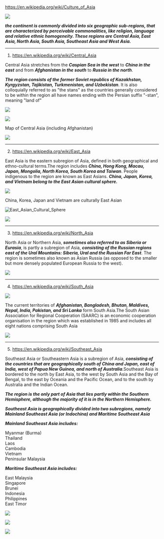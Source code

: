 https://en.wikipedia.org/wiki/Culture_of_Asia

![](https://upload.wikimedia.org/wikipedia/commons/4/46/Subasia.jpg)

***the continent is commonly divided into six geographic sub-regions, that are characterized by perceivable commonalities, like religion, language and relative ethnic homogeneity. These regions are Central Asia, East Asia, North Asia, South Asia, Southeast Asia and West Asia.***



------------------------------------------------------------------------------------------------------------------



1) https://en.wikipedia.org/wiki/Central_Asia

Central Asia stretches from the ***Caspian Sea in the west*** to ***China in the east*** and from ***Afghanistan in the south*** to ***Russia in the north***. 

***The region consists of the former Soviet republics of Kazakhstan, Kyrgyzstan, Tajikistan, Turkmenistan, and Uzbekistan***.
It is also colloquially referred to as "the stans" as the countries generally considered to be within the region all have names ending with the Persian suffix "-stan", meaning "land of"


![](https://upload.wikimedia.org/wikipedia/commons/8/88/Central_Asia_%28orthographic_projection%29.svg)


![](https://www.mapsofworld.com/asia/maps/map-of-central-asia.jpg)



Map of Central Asia (including Afghanistan)

![](https://upload.wikimedia.org/wikipedia/commons/6/68/Map_of_Central_Asia.png)


-----------------------------------------------------------------------------------------------------------------------

2) https://en.wikipedia.org/wiki/East_Asia

East Asia is the eastern subregion of Asia, defined in both geographical and ethno-cultural terms.The region includes ***China, Hong Kong, Macau, Japan, Mongolia, North Korea, South Korea and Taiwan***. People indigenous to the region are known as East Asians. ***China, Japan, Korea, and Vietnam belong to the East Asian cultural sphere.***

![](https://upload.wikimedia.org/wikipedia/commons/a/ab/East_Asia_%28orthographic_projection%29.svg)



China, Korea, Japan and Vietnam are culturally East Asian

![East_Asian_Cultural_Sphere](https://upload.wikimedia.org/wikipedia/commons/thumb/2/2e/East_Asian_Cultural_Sphere.png/800px-East_Asian_Cultural_Sphere.png)



![](https://www.mapsofworld.com/asia/maps/map-of-east-asia.jpg)


-------------------------------------------------------------------------------------------------------------------

3) https://en.wikipedia.org/wiki/North_Asia

North Asia or Northern Asia, ***sometimes also referred to as Siberia or Eurasia***, is partly a subregion of Asia, ***consisting of the Russian regions east of the Ural Mountains: Siberia, Ural and the Russian Far East***. The region is sometimes also known as Asian Russia (as opposed to the smaller but more densely populated European Russia to the west).


![](https://upload.wikimedia.org/wikipedia/commons/c/c9/North_Asia_%28orthographic_projection%29.svg)


--------------------------------------------------------------------------------------------------------------------

4) https://en.wikipedia.org/wiki/South_Asia


![](https://upload.wikimedia.org/wikipedia/commons/thumb/7/7c/South_Asia_%28orthographic_projection%29.svg/800px-South_Asia_%28orthographic_projection%29.svg.png)

The current territories of ***Afghanistan, Bangladesh, Bhutan, Maldives, Nepal, India, Pakistan, and Sri Lanka*** form South Asia.The South Asian Association for Regional Cooperation (SAARC) is an economic cooperation organisation in the region which was established in 1985 and includes all eight nations comprising South Asia



![](https://www.mapsofindia.com/maps-of-asia/south-asia-political-map.jpg)

----------------------------------------------------------------------------------------------------------------------

5) https://en.wikipedia.org/wiki/Southeast_Asia

Southeast Asia or Southeastern Asia is a subregion of Asia, ***consisting of the countries that are geographically south of China and Japan, east of India, west of Papua New Guinea, and north of Australia***.Southeast Asia is bordered to the north by East Asia, to the west by South Asia and the Bay of Bengal, to the east by Oceania and the Pacific Ocean, and to the south by Australia and the Indian Ocean. 

***The region is the only part of Asia that lies partly within the Southern Hemisphere, although the majority of it is in the Northern Hemisphere.***


***Southeast Asia is geographically divided into two subregions, namely Mainland Southeast Asia (or Indochina) and Maritime Southeast Asia***

***Mainland Southeast Asia includes:***

Myanmar (Burma) \
Thailand \
Laos \
Cambodia \
Vietnam \
Peninsular Malaysia 


***Maritime Southeast Asia includes:***

East Malaysia \
Singapore \
Brunei \
Indonesia \
Philippines \
East Timor 


![](https://upload.wikimedia.org/wikipedia/commons/thumb/f/f7/Southeast_Asia_%28orthographic_projection%29.svg/550px-Southeast_Asia_%28orthographic_projection%29.svg.png)





![](https://www.mapsofworld.com/asia/maps/map-of-southeast-asia.jpg)


![](https://i.pinimg.com/originals/f0/94/eb/f094ebd7ec8b8fc6c3bc1c794e843b78.jpg)









